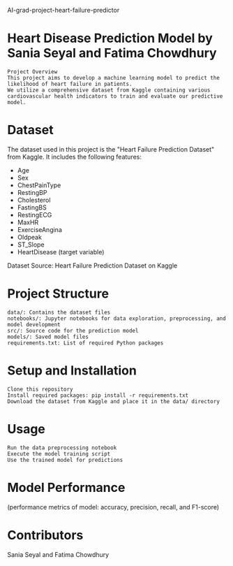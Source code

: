 AI-grad-project-heart-failure-predictor

# Heart Disease Prediction Model by Sania Seyal and Fatima Chowdhury

    Project Overview
    This project aims to develop a machine learning model to predict the likelihood of heart failure in patients. 
    We utilize a comprehensive dataset from Kaggle containing various cardiovascular health indicators to train and evaluate our predictive model.

# Dataset #

The dataset used in this project is the "Heart Failure Prediction Dataset" from Kaggle. 
It includes the following features:
- Age
- Sex
- ChestPainType
- RestingBP
- Cholesterol
- FastingBS
- RestingECG
- MaxHR
- ExerciseAngina
- Oldpeak
- ST_Slope
- HeartDisease (target variable)

Dataset Source: Heart Failure Prediction Dataset on Kaggle

# Project Structure

    data/: Contains the dataset files
    notebooks/: Jupyter notebooks for data exploration, preprocessing, and model development
    src/: Source code for the prediction model
    models/: Saved model files
    requirements.txt: List of required Python packages

# Setup and Installation

    Clone this repository
    Install required packages: pip install -r requirements.txt
    Download the dataset from Kaggle and place it in the data/ directory

# Usage

    Run the data preprocessing notebook
    Execute the model training script
    Use the trained model for predictions

# Model Performance
(performance metrics of model: accuracy, precision, recall, and F1-score)

# Contributors
Sania Seyal and Fatima Chowdhury
